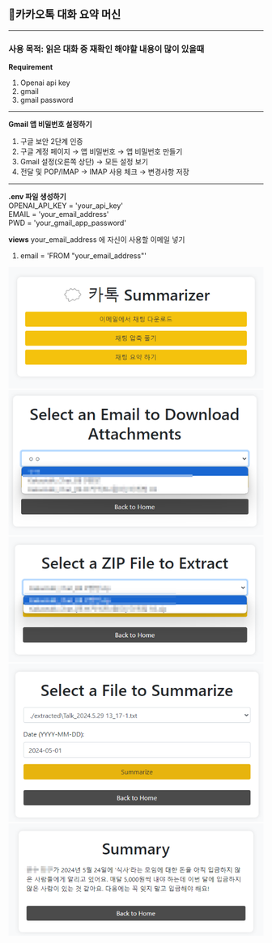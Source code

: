 ## 📃카카오톡 대화 요약 머신
<hr>

### 사용 목적: 읽은 대화 중 재확인 해야할 내용이 많이 있을때

**Requirement**
1. Openai api key <br>
2. gmail <br>
3. gmail password
<hr>

**Gmail 앱 비밀번호 설정하기**
1. 구글 보안 2단계 인증
2. 구글 계정 페이지 → 앱 비밀번호 → 앱 비밀번호 만들기 
3. Gmail 설정(오른쪽 상단) → 모든 설정 보기
4. 전달 및 POP/IMAP → IMAP 사용 체크 → 변경사항 저장
<hr>

**.env 파일 생성하기** <br>
OPENAI_API_KEY = 'your_api_key' <br>
EMAIL = 'your_email_address' <br>
PWD = 'your_gmail_app_password' 

**views**
your_email_address 에 자신이 사용할 이메일 넣기 
1. email = 'FROM "your_email_address"'


![img.png](assets%2Fimg.png)
![img_3.png](assets%2Fimg_3.png)
![img_4.png](assets%2Fimg_4.png)
![img_1.png](assets%2Fimg_1.png)
![img_2.png](assets%2Fimg_2.png)
